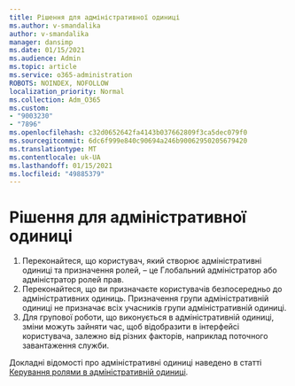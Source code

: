 ```yaml
---
title: Рішення для адміністративної одиниці
ms.author: v-smandalika
author: v-smandalika
manager: dansimp
ms.date: 01/15/2021
ms.audience: Admin
ms.topic: article
ms.service: o365-administration
ROBOTS: NOINDEX, NOFOLLOW
localization_priority: Normal
ms.collection: Adm_O365
ms.custom:
- "9003230"
- "7896"
ms.openlocfilehash: c32d0652642fa4143b037662809f3ca5dec079f0
ms.sourcegitcommit: 6dc6f999e840c90694a246b90062950205679420
ms.translationtype: MT
ms.contentlocale: uk-UA
ms.lasthandoff: 01/15/2021
ms.locfileid: "49885379"
---
```

# <a name="administrative-unit-solution"></a>Рішення для адміністративної одиниці

1. Переконайтеся, що користувач, який створює адміністративні одиниці та призначення ролей, – це Глобальний адміністратор або адміністратор ролей прав.
2. Переконайтеся, що ви призначаєте користувачів безпосередньо до адміністративних одиниць. Призначення групи адміністративній одиниці не призначає всіх учасників групи адміністративній одиниці.
3. Для групової роботи, що виконується в адміністративній одиниці, зміни можуть зайняти час, щоб відобразити в інтерфейсі користувача, залежно від різних факторів, наприклад поточного завантаження служби.

Докладні відомості про адміністративні одиниці наведено в статті [Керування ролями в адміністративній одиниці](https://docs.microsoft.com/azure/active-directory/roles/administrative-units).
